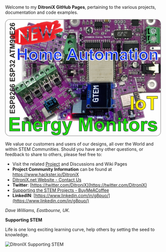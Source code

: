 Welcome to my **DitroniX GitHub Pages**, pertaining to the various projects, documentation and code examples.

![Display-Type-B](https://github.com/DitroniX/DitroniX/blob/main/DitroniX.net%20IoT%20Banner%202.jpg?raw=true)

We value our customers and users of our designs, all over the World and within STEM Communities. Should you have any other questions, or feedback to share to others, please feel free to:

* Visit the related [Project](https://github.com/DitroniX?tab=repositories) and Discussions and Wiki Pages
* **Project Community Information** can be found at https://www.hackster.io/DitroniX
* [DitroniX.net Website - Contact Us](https://ditronix.net/contact/)
* **Twitter**: [https://twitter.com/DitroniX](https://twitter.com/DitroniX)
* [Supporting the STEM Projects - BuyMeACoffee](https://www.buymeacoffee.com/DitroniX)
*  **LinkedIN**: [https://www.linkedin.com/in/g8puo/](https://www.linkedin.com/in/g8puo/)

*Dave Williams, Eastbourne, UK.*

**Supporting STEM**

Life is one long exciting learning curve, help others by setting the seed to knowledge.

![DitronIX Supporting STEM](https://hackster.imgix.net/uploads/attachments/1606838/stem_ambassador_-_100_volunteer_badge_edxfxlrfbc1_bjdqharfoe1_xbqi2KUcri.png?auto=compress%2Cformat&w=740&h=555&fit=max)
